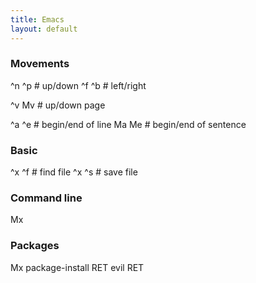```yaml
---
title: Emacs
layout: default
---
```


### Movements

   ^n ^p    # up/down
   ^f ^b    # left/right

   ^v Mv    # up/down page

   ^a ^e    # begin/end of line
   Ma Me    # begin/end of sentence

### Basic

   ^x ^f    # find file
   ^x ^s    # save file

### Command line

   Mx

### Packages

   Mx package-install RET evil RET
